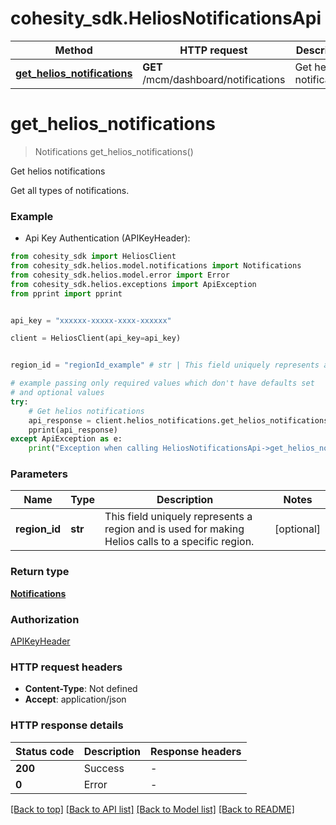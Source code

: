 # cohesity_sdk.HeliosNotificationsApi


Method | HTTP request | Description
------------- | ------------- | -------------
[**get_helios_notifications**](HeliosNotificationsApi.md#get_helios_notifications) | **GET** /mcm/dashboard/notifications | Get helios notifications


# **get_helios_notifications**
> Notifications get_helios_notifications()

Get helios notifications

Get all types of notifications.

### Example

* Api Key Authentication (APIKeyHeader):
```python
from cohesity_sdk import HeliosClient
from cohesity_sdk.helios.model.notifications import Notifications
from cohesity_sdk.helios.model.error import Error
from cohesity_sdk.helios.exceptions import ApiException
from pprint import pprint


api_key = "xxxxxx-xxxxx-xxxx-xxxxxx"

client = HeliosClient(api_key=api_key)


region_id = "regionId_example" # str | This field uniquely represents a region and is used for making Helios calls to a specific region. (optional)

# example passing only required values which don't have defaults set
# and optional values
try:
	# Get helios notifications
	api_response = client.helios_notifications.get_helios_notifications(region_id=region_id)
	pprint(api_response)
except ApiException as e:
	print("Exception when calling HeliosNotificationsApi->get_helios_notifications: %s\n" % e)
```


### Parameters

Name | Type | Description  | Notes
------------- | ------------- | ------------- | -------------
 **region_id** | **str**| This field uniquely represents a region and is used for making Helios calls to a specific region. | [optional]

### Return type

[**Notifications**](Notifications.md)

### Authorization

[APIKeyHeader](../README.md#APIKeyHeader)

### HTTP request headers

 - **Content-Type**: Not defined
 - **Accept**: application/json


### HTTP response details
| Status code | Description | Response headers |
|-------------|-------------|------------------|
**200** | Success |  -  |
**0** | Error |  -  |

[[Back to top]](#) [[Back to API list]](../README.md#documentation-for-api-endpoints) [[Back to Model list]](../README.md#documentation-for-models) [[Back to README]](../README.md)

